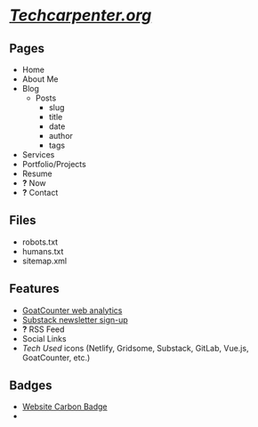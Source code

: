 # _[Techcarpenter.org](https://techcarpenter.org)_

## Pages

- Home
- About Me
- Blog
  - Posts
    - slug
    - title
    - date
    - author
    - tags
- Services
- Portfolio/Projects
- Resume
- **?** Now
- **?** Contact

## Files

- robots.txt
- humans.txt
- sitemap.xml

## Features

- [GoatCounter web analytics](https://www.goatcounter.com/)
- [Substack newsletter sign-up](https://techcarpenter.substack.com/)
- **?** RSS Feed
- Social Links
- _Tech Used_ icons (Netlify, Gridsome, Substack, GitLab, Vue.js, GoatCounter, etc.)

## Badges

- [Website Carbon Badge](https://www.websitecarbon.com/badge/)
- 

